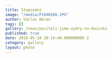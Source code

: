 ```yaml
---
title: Stopování
image: "/media/P1040588.JPG"
author: Václav Beran
tags: []
gallery: /news/pocitali-jsme-vydry-na-dacicku
published: true
date: 2016-05-18 20:14:49.000000000 Z
category: gallery
layout: photo
---
```

